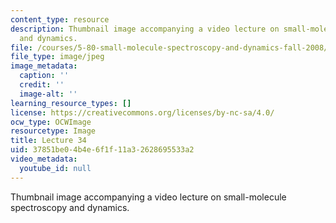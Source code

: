 ```yaml
---
content_type: resource
description: Thumbnail image accompanying a video lecture on small-molecule spectroscopy
  and dynamics.
file: /courses/5-80-small-molecule-spectroscopy-and-dynamics-fall-2008/37851be04b4e6f1f11a32628695533a2_mit5_80f08lec34_th.jpg
file_type: image/jpeg
image_metadata:
  caption: ''
  credit: ''
  image-alt: ''
learning_resource_types: []
license: https://creativecommons.org/licenses/by-nc-sa/4.0/
ocw_type: OCWImage
resourcetype: Image
title: Lecture 34
uid: 37851be0-4b4e-6f1f-11a3-2628695533a2
video_metadata:
  youtube_id: null
---
```

Thumbnail image accompanying a video lecture on small-molecule spectroscopy and dynamics.